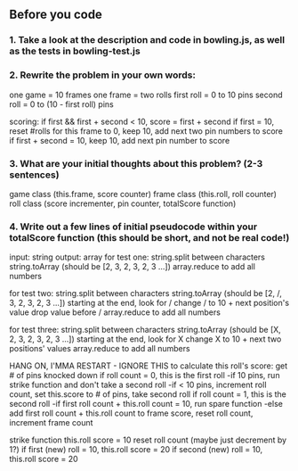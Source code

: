 ## Before you code


### 1. Take a look at the description and code in bowling.js, as well as the tests in bowling-test.js


### 2. Rewrite the problem in your own words:
one game = 10 frames
one frame = two rolls
first roll = 0 to 10 pins
second roll = 0 to (10 - first roll) pins

scoring:
if first && first + second < 10, score = first + second
if first = 10, reset #rolls for this frame to 0, keep 10, add next two pin numbers to score
if first + second = 10, keep 10, add next pin number to score

### 3. What are your initial thoughts about this problem? (2-3 sentences)
game class (this.frame, score counter)
    frame class (this.roll, roll counter)
        roll class (score incrementer, pin counter, totalScore function)

### 4. Write out a few lines of initial pseudocode within your totalScore function (this should be short, and not be real code!)
input: string
output: array
for test one:
string.split between characters
string.toArray (should be [2, 3, 2, 3, 2, 3 ...])
array.reduce to add all numbers

for test two:
string.split between characters
string.toArray (should be [2, /, 3, 2, 3, 2, 3 ...])
starting at the end, look for /
    change / to 10 + next position's value
    drop value before /
array.reduce to add all numbers

for test three:
string.split between characters
string.toArray (should be [X, 2, 3, 2, 3, 2, 3 ...])
starting at the end, look for X
    change X to 10 + next two positions' values
array.reduce to add all numbers









HANG ON, I'MMA RESTART - IGNORE THIS
to calculate this roll's score:
get # of pins knocked down
    if roll count = 0, this is the first roll
        -if 10 pins, run strike function and don't take a second roll
        -if < 10 pins, increment roll count, set this.score to # of pins, take second roll
    if roll count = 1, this is the second roll
        -if first roll count + this.roll count = 10, run spare function
        -else add first roll count + this.roll count to frame score, reset roll count, increment frame count

strike function
    this.roll score = 10
    reset roll count (maybe just decrement by 1?)
    if first (new) roll = 10, this.roll score = 20
    if second (new) roll = 10, this.roll score = 20